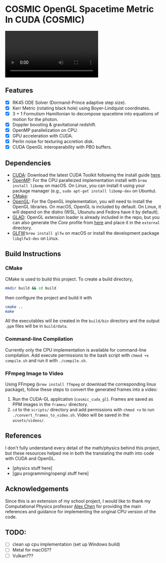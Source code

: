 # COSMIC OpenGL Spacetime Metric In CUDA (COSMIC)

<!-- INSERT IMAGE/VIDEO HER -->
![bh_1920x1080](./assets/videos/bh_1080.mp4 "Black Hole with Perlin Noise Hot Colormap")

## Features

- [x] RK45 ODE Solver (Dormand-Prince adaptive step size).
- [x] Kerr Metric (rotating black hole) using Boyer-Lindquist coordinates.
- [x] 3 + 1 Formulism Hamiltonian to decompose spacetime into equations of motion for the photon.
- [x] Doppler boosting & gravitational redshift.
- [x] OpenMP parallelization on CPU.
- [X] GPU acceleration with CUDA.
- [x] Perlin noise for texturing accretion disk.
- [X] CUDA OpenGL interoperability with PBO buffers.

## Dependencies

- [CUDA](https://developer.nvidia.com/cuda-downloads): Download the latest CUDA Toolkit following 
  the install guide [here](https://docs.nvidia.com/cuda/index.html).
- [OpenMP](https://www.openmp.org/): For the CPU paralleized implementation install with 
  `brew install libomp` on macOS. On Linux, you can install it using your package manager
  (e.g., `sudo apt-get install libomp-dev` on Ubuntu).
- [CMake](https://cmake.org/download/): 
- [OpenGL](https://www.opengl.org/): For the OpenGL implementation, you will need to install the
  OpenGL libraries. On macOS, OpenGL is included by default. On Linux, it will depend on the
  distro (WSL, Ubunutu and Fedora have it by default).
- [GLAD](https://github.com/Dav1dde/glad): OpenGL extension loader is already included in the repo,
  but you can also generate the *Core* profile from [here](https://glad.dav1d.de/) and place it in
  the `external` directory.
- [GLFW](https://github.com/glfw/glfw):`brew install glfw` on macOS or install the
  development package `libglfw3-dev` on Linux.

## Build Instructions

### CMake

CMake is used to build this project. To create a build directory,

```bash
mkdir build && cd build
```

then configure the project and build it with

```bash
cmake ..
make
```

All the executables will be created in the `build/bin` directory and the output `.ppm` files will be
in `build/data`.

### Command-line Compilation

Currently only the CPU implementation is available for command-line compilation. Add execute
permissions to the bash script with `chmod +x compile.sh` and run it with `./compile.sh`.


### FFmpeg Image to Video

Using FFmpeg (`brew install ffmpeg` or download the corresponding linux package), follow these steps to convert the generated frames into a video:

1. Run the CUDA-GL application (`cosmic_cuda_gl`). Frames are saved as PPM images in the `frames/` directory.
2. `cd` to the `scripts/` directory and add permissions with `chmod +x` to run `./convert_frames_to_video.sh`. Video will be saved in the `assets/videos/`.
   
## References

I don't fully understand every detail of the math/physics behind this project, but these
resources helped me in both the translating the math into code with CUDA and OpenGL.

- [physics stuff here]
- [gpu programming/opengl stuff here]

## Acknowledgements

Since this is an extension of my school project, I would like to thank my Computational Physics
professor [Alex Chen](https://www.giantflares.com/) for providing the main references
and guidance for implementing the original CPU version of the code.

## TODO:

- [ ] clean up cpu implementation (set up Windows build)
- [ ] Metal for macOS??
- [ ] Vulkan???